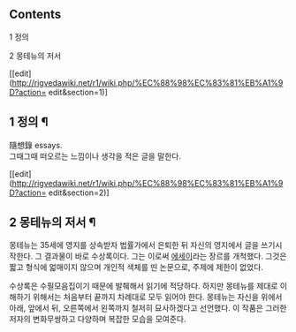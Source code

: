 ## Contents

    

1 정의

2 몽테뉴의 저서

[[edit](http://rigvedawiki.net/r1/wiki.php/%EC%88%98%EC%83%81%EB%A1%9D?action=
edit&section=1)]

## 1 정의 ¶

隨想錄 essays.  
그때그때 떠오르는 느낌이나 생각을 적은 글을 말한다.

[[edit](http://rigvedawiki.net/r1/wiki.php/%EC%88%98%EC%83%81%EB%A1%9D?action=
edit&section=2)]

## 2 몽테뉴의 저서 ¶

몽테뉴는 35세에 영지를 상속받자 법률가에서 은퇴한 뒤 자신의 영지에서 글을 쓰기시작한다. 그 결과물이 바로 수상록이다. 그는 이로써
[에세이](%EC%97%90%EC%84%B8%EC%9D%B4.md)라는 장르를 개척했다. 그것은 짧고 형식에 얿매이지 않으며 개인적
색체를 띤 논문으로, 주제에 제한이 없었다.

  

수상록은 수필모음집이기 때문에 발췌해서 읽기에 적당하다. 하지만 몽테뉴를 제대로 이해하기 위해서는 처음부터 끝까지 차례대로 모두 읽어야
한다. 몽테뉴는 자신을 위에서 아래, 앞에서 뒤, 오른쪽에서 왼쪽까지 철저히 묘사하겠다고 선언했다. 이 작품은 그러한 저자의 변화무쌍하고
다양하며 복잡한 모습을 모여준다.

